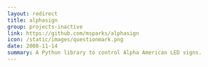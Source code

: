 ```yaml
---
layout: redirect
title: alphasign
group: projects-inactive
link: https://github.com/msparks/alphasign
icon: /static/images/questionmark.png
date: 2008-11-14
summary: A Python library to control Alpha American LED signs.
---
```

